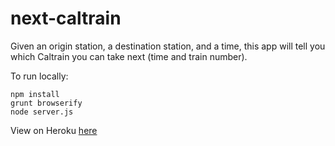 # next-caltrain

Given an origin station, a destination station, and a time, this app will tell you which Caltrain you can take next (time and train number).

To run locally:

```
npm install
grunt browserify
node server.js
```

View on Heroku [here](http://shielded-atoll-5999.herokuapp.com)